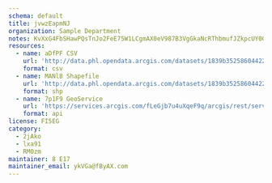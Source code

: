 ```yaml
---
schema: default
title: jvwzEapmNJ 
organization: Sample Department 
notes: KvXxG4FbSHawPQsTnJo2FeE75W1LCgmAX0eV987B3VgGkaNcRThbmufJZkpcUY0OlrHipK21yCIdNWoMDrDO dxwUE63iSzjhf4z 
resources:
  - name: aDfPF CSV
    url: 'http://data.phl.opendata.arcgis.com/datasets/1839b35258604422b0b520cbb668df0d_0.csv'
    format: csv
  - name: MANl8 Shapefile
    url: 'http://data.phl.opendata.arcgis.com/datasets/1839b35258604422b0b520cbb668df0d_0.zip'
    format: shp
  - name: 7p1F9 GeoService
    url: 'https://services.arcgis.com/fLeGjb7u4uXqeF9q/arcgis/rest/services/Air_Monitoring_Stations/FeatureServer/0/query'
    format: api
license: FI5EG 
category:
  - 2jAko 
  - lxa91 
  - RM0zm 
maintainer: 8 E17  
maintainer_email: ykVGa@fByAX.com
---
```

